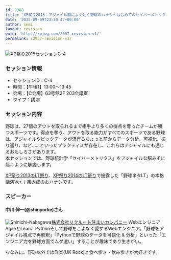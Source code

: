 ```yaml
---
id: 2988
title: 'XP祭り2015：アジャイル脳によく効く野球のハナシ〜はじめてのセイバーメトリクス (中川 伸一さん)'
date: '2015-09-09T23:39:47+00:00'
author: semi
layout: revision
guid: 'http://xpjug.com/2957-revision-v1/'
permalink: /2957-revision-v1/
---
```


![XP祭り2015セッションC-4](http://xpjug.com/wp-content/uploads/2015/09/xp2015_session_c4.png)

### セッション情報

- セッションID：C-4
- 時間：【午後1】13:00～13:45
- 会場：【C会場】63号館2F 203会議室
- タイプ：講演

### セッション内容

野球は、27個のアウトを取られるまで相手より多くの得点を奪ったチームが勝つスポーツです。得点を奪う、アウトを取る能力がすべてのスポーツである野球は、アジャイルやビックデータが流行るちょっと前からデータ分析、可視化、振り返り、など……といったプラクティスが存在し、これらはアジャイルにも通じるおもしろさがあります。  
本セッションでは、野球統計学「セイバーメトリクス」をアジャイルな脳みそに届くように解説します。

[XP祭り2013のLT祭り](http://xpjug.com/xp2013-contents-a7/)、[XP祭り2014のLT祭り](http://xpjug.com/xp2014-session-a8/)で披露した「野球ネタLT」の本格講演Ver.＋集大成のおハナシです。

### スピーカー

#### 中川 伸一(@shinyorke)さん

![Shinichi-Nakagawa](http://xpjug.com/wp-content/uploads/2015/09/Nakagawa.png)[株式会社リクルート住まいカンパニー](http://www.recruit-sumai.co.jp/) Webエンジニア  
AgileとLean、Pythonそして野球をこよなく愛するWebエンジニア。「野球をアジャイル視点で再解釈」「Pythonで野球のデータを可視化 &amp; 分析」といった「エンジニア力を野球方面でムダ遣い」することが趣味であり生きがい。

ちなみに、野球以外では洋楽(UK Rock)と食べ歩き・飲み歩きが大好きです。